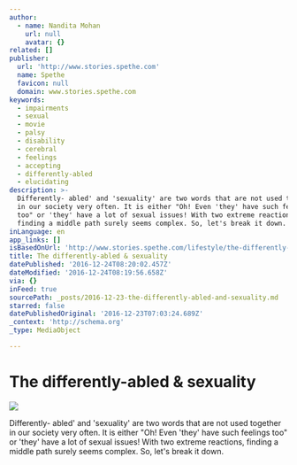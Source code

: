 ```yaml
---
author:
  - name: Nandita Mohan
    url: null
    avatar: {}
related: []
publisher:
  url: 'http://www.stories.spethe.com'
  name: Spethe
  favicon: null
  domain: www.stories.spethe.com
keywords:
  - impairments
  - sexual
  - movie
  - palsy
  - disability
  - cerebral
  - feelings
  - accepting
  - differently-abled
  - elucidating
description: >-
  Differently- abled' and 'sexuality' are two words that are not used together
  in our society very often. It is either "Oh! Even 'they' have such feelings
  too" or 'they' have a lot of sexual issues! With two extreme reactions,
  finding a middle path surely seems complex. So, let's break it down.
inLanguage: en
app_links: []
isBasedOnUrl: 'http://www.stories.spethe.com/lifestyle/the-differently-abled-sexuality/'
title: The differently-abled & sexuality
datePublished: '2016-12-24T08:20:02.457Z'
dateModified: '2016-12-24T08:19:56.658Z'
via: {}
inFeed: true
sourcePath: _posts/2016-12-23-the-differently-abled-and-sexuality.md
starred: false
datePublishedOriginal: '2016-12-23T07:03:24.689Z'
_context: 'http://schema.org'
_type: MediaObject

---
```

# The differently-abled & sexuality

<article style=""><img src="https://imgflo.herokuapp.com/graph/2b2431f8e7ba7b0/b987470fa383f3b8659698d6f43e87af/noop.jpg?input=http%3A%2F%2Fwww.stories.spethe.com%2Fwp-content%2Fuploads%2F2016%2F10%2FDisability-and-sex-1900x700_c-810x298.jpg" /><p>Differently- abled' and 'sexuality' are two words that are not used together in our society very often. It is either "Oh! Even 'they' have such feelings too" or 'they' have a lot of sexual issues! With two extreme reactions, finding a middle path surely seems complex. So, let's break it down.</p></article>